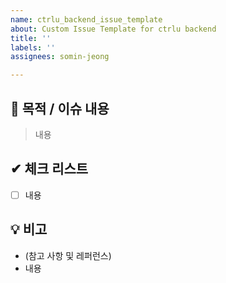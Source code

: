 ```yaml
---
name: ctrlu_backend_issue_template
about: Custom Issue Template for ctrlu backend
title: ''
labels: ''
assignees: somin-jeong

---
```


## 📌 목적 / 이슈 내용

> 내용

## ✔ 체크 리스트
- [ ] 내용

## 💡 비고

- (참고 사항 및 레퍼런스)
- 내용
